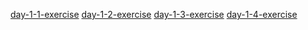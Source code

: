 [day-1-1-exercise](https://repl.it/@tipizo/day-1-1-exercise#README.md)
[day-1-2-exercise](https://repl.it/@tipizo/day-1-2-exercise#README.md)
[day-1-3-exercise](https://repl.it/@tipizo/day-1-3-exercise#README.md)
[day-1-4-exercise](https://repl.it/@tipizo/day-1-4-exercise#README.md)